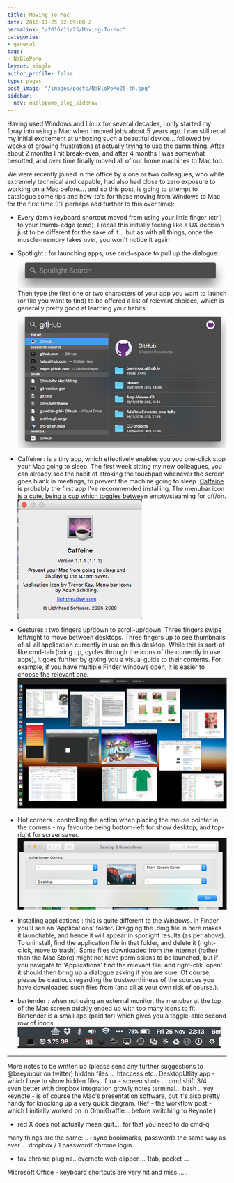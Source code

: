 ```yaml
---
title: Moving To Mac
date: 2016-11-25 02:09:00 Z
permalink: "/2016/11/25/Moving-To-Mac"
categories:
- general
tags:
- NaBloPoMo
layout: single
author_profile: false
type: pages
post_image: "/images/posts/NaBloPoMo25-th.jpg"
sidebar:
  nav: nablopomo_blog_sidenav
---
```


Having used Windows and Linux for several decades, I only started my foray into using a Mac when I moved jobs about 5 years ago. I can still recall my initial excitement at unboxing such a beautiful device... followed by weeks of growing frustrations at actually trying to use the damn thing. After about 2 months I hit break-even, and after 4 months I was somewhat besotted, and over time finally moved all of our home machines to Mac too.

We were recently joined in the office by a one or two colleagues, who while extremely technical and capable, had also had close to zero exposure to working on a Mac before.... and so this post, is going to attempt to catalogue some tips and how-to's for those moving from Windows to Mac for the first time (I'll perhaps add further to this over time):

* Every damn keyboard shortcut moved from using your little finger (ctrl) to your thumb-edge (cmd). I recall this initially feeling like a UX decision just to be different for the sake of it... but as with all things, once the muscle-memory takes over, you won't notice it again

* Spotlight : for launching apps, use cmd+space to pull up the dialogue:  
![Spotlight](/images/posts/NaBloPoMo25-spotlight.png)
Then type the first one or two characters of your app you want to launch (or file you want to find) to be offered a list of relevant choices, which is generally pretty good at learning your habits.
![Spotlight - Github](/images/posts/NaBloPoMo25-spotlight-github.png)

* Caffeine : is a tiny app, which effectively enables you you one-click stop your Mac going to sleep. The first week sitting my new colleagues, you can already see the habit of stroking the touchpad whenever the screen goes blank in meetings, to prevent the machine going to sleep. [Caffeine](http://lightheadsw.com/) is probably the first app I've recommended installing. The menubar icon is a cute, being a cup which toggles between empty/steaming for off/on.  
![Caffeine](/images/posts/NaBloPoMo25-caffeine.png)

* Gestures : two fingers up/down to scroll-up/down. Three fingers swipe left/right to move between desktops. Three fingers up to see thumbnails of all all application currently in use on this desktop. While this is sort-of like cmd-tab (bring up, cycles through the icons of the currently in use apps), it goes further by giving you a visual guide to their contents. For example, if you have multiple Finder windows open, it is easier to choose the relevant one.
![Three fingers swipe up](/images/posts/NaBloPoMo25-desktop-swipe.png)

* Hot corners : controlling the action when placing the mouse pointer in the corners - my favourite being bottom-left for show desktop, and top-right for screensaver.
![Hot-corner](/images/posts/NaBloPoMo25-hot-corner.png)

* Installing applications : this is quite different to the Windows. In Finder you'll see an 'Applications' folder. Dragging the .dmg file in here makes it launchable, and hence it will appear in spotlight results (as per above). To uninstall, find the application file in that folder, and delete it (right-click, move to trash). Some files downloaded from the internet (rather than the Mac Store) might not have permissions to be launched, but if you navigate to 'Applications' find the relevant file, and right-clik 'open' it should then bring up a dialogue asking if you are sure. Of course, please be cautious regarding the trustworthiness of the sources you have downloaded such files from (and all at your own risk of course.).

* bartender : when not using an external monitor, the menubar at the top of the Mac screen quickly ended up with too many icons to fit. Bartender is a small app (paid for) which gives you a toggle-able second row of icons.  
![Bartender open](/images/posts/NaBloPoMo25-bartender-open.png)


---

More notes to be written up (please send any further suggestions to @bseymour on twitter)
hidden files... .htaccess etc..
DesktopUtlity app - which I use to show hidden files.. 
f.lux -
screen shots ... cmd shift 3/4 .. even better with dropbox integration
growly notes
terminal... bash .. yey
keynote - is of course the Mac's presentation software, but it's also pretty handy for knocking up a very quick diagram. (Ref - the workflow post - which I initially worked on in OmniGraffle... before switching to Keynote  )
- red X does not actually mean quit.... for that you need to do cmd-q

many things are the same:
.. I sync bookmarks, passwords the same way as ever ... dropbox / 1 password/ chrome login...
- fav chrome plugins.. evernote web clipper.... 1tab, pocket ...

Microsoft Office - keyboard shortcuts are very hit and miss......
